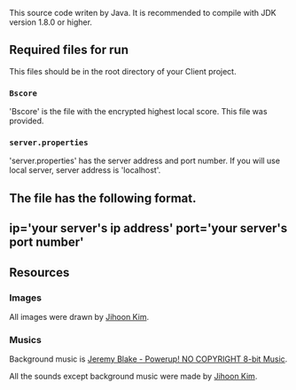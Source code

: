 This source code writen by Java.
 It is recommended to compile with JDK version 1.8.0 or higher.



## Required files for run

This files should be in the root directory of your Client project. 

### `Bscore`

'Bscore' is the file with the encrypted highest local score. This file was provided.

### `server.properties`

'server.properties' has the server address and port number. If you will use local server, server address is 'localhost'.

The file has the following format.
---------------------------------
ip='your server's ip address'
port='your server's port number'
---------------------------------


## Resources

### Images

All images were drawn by [Jihoon Kim](https://github.com/KimJihoon18 "김지훈").

### Musics

Background music is [Jeremy Blake - Powerup! NO COPYRIGHT 8-bit Music](https://www.youtube.com/watch?v=l7SwiFWOQqM&list=PLwJjxqYuirCLkq42mGw4XKGQlpZSfxsYd&index=4).

All the sounds except background music were made by [Jihoon Kim](https://github.com/KimJihoon18 "김지훈").